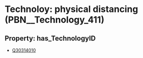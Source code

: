 # Technoloy: __physical distancing__ (PBN__Technology_411)

## Property: has_TechnologyID

* [Q30314010](Q30314010)

